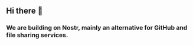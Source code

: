 ## Hi there 👋

### We are building on Nostr, mainly an alternative for GitHub and file sharing services.
